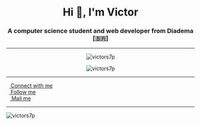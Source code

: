 <h1 align="center">
  Hi 👋, I'm Victor
</h1>
<h3 align="center">
  A computer science student and web developer from Diadema [🇧🇷]
</h3>
<hr>
<p align="center">
  <img src="https://github-readme-stats.vercel.app/api/top-langs?username=victors7p&show_icons=true&theme=radical&locale=en&layout=compact"  alt="victors7p">
</p>
<p align="center">
  <img src="https://github-readme-stats.vercel.app/api?username=victors7p&show_icons=true&theme=radical&locale=en" alt="victors7p">
</p>
<hr>
<p align="left">
  <a href="https://linkedin.com/in/victor-silva-costa" target="_blank">
    <img src="https://cdn-icons-png.flaticon.com/512/174/174857.png" width="8" height="8">
    Connect with me
  </a>
  <br>
  <a
    href="https://instagram.com/victors7p"
    target="_blank"
  >
    <img src="https://upload.wikimedia.org/wikipedia/commons/thumb/5/58/Instagram-Icon.png/480px-Instagram-Icon.png" width="8" height="8">
    Follow me
  </a>
  <br>
  <a href="mailto:victorsilva7p@gmail.com" target="_blank">
    <img src="https://imagepng.org/wp-content/uploads/2018/03/gmail-cone-icon.png" width="10" height="8">
    Mail me
  </a>
</p>
<hr>
<p align="left">
  <img src="https://komarev.com/ghpvc/?username=victors7p&label=views&color=5ea743&style=flat" alt="victors7p">
</p>
